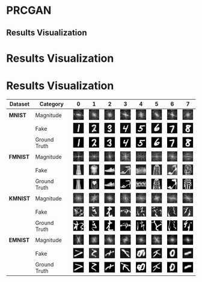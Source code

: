# PRCGAN

## Results Visualization

# Results Visualization

# Results Visualization

| Dataset     | Category    | 0                                      | 1                                      | 2                                      | 3                                      | 4                                      | 5                                      | 6                                      | 7                                      |
|-------------|-------------|----------------------------------------|----------------------------------------|----------------------------------------|----------------------------------------|----------------------------------------|----------------------------------------|----------------------------------------|----------------------------------------|
| **MNIST**   | Magnitude   | ![Magnitude 0](results/mnist/magnitude_0.png) | ![Magnitude 1](results/mnist/magnitude_1.png) | ![Magnitude 2](results/mnist/magnitude_2.png) | ![Magnitude 3](results/mnist/magnitude_3.png) | ![Magnitude 4](results/mnist/magnitude_4.png) | ![Magnitude 5](results/mnist/magnitude_5.png) | ![Magnitude 6](results/mnist/magnitude_6.png) | ![Magnitude 7](results/mnist/magnitude_7.png) |
|             | Fake        | ![Fake 0](results/mnist/fake_0.png)     | ![Fake 1](results/mnist/fake_1.png)     | ![Fake 2](results/mnist/fake_2.png)     | ![Fake 3](results/mnist/fake_3.png)     | ![Fake 4](results/mnist/fake_4.png)     | ![Fake 5](results/mnist/fake_5.png)     | ![Fake 6](results/mnist/fake_6.png)     | ![Fake 7](results/mnist/fake_7.png)     |
|             | Ground Truth| ![GT 0](results/mnist/gt_0.png)        | ![GT 1](results/mnist/gt_1.png)        | ![GT 2](results/mnist/gt_2.png)        | ![GT 3](results/mnist/gt_3.png)        | ![GT 4](results/mnist/gt_4.png)        | ![GT 5](results/mnist/gt_5.png)        | ![GT 6](results/mnist/gt_6.png)        | ![GT 7](results/mnist/gt_7.png)        |
| **FMNIST**  | Magnitude   | ![Magnitude 0](results/fmnist/magnitude_0.png) | ![Magnitude 1](results/fmnist/magnitude_1.png) | ![Magnitude 2](results/fmnist/magnitude_2.png) | ![Magnitude 3](results/fmnist/magnitude_3.png) | ![Magnitude 4](results/fmnist/magnitude_4.png) | ![Magnitude 5](results/fmnist/magnitude_5.png) | ![Magnitude 6](results/fmnist/magnitude_6.png) | ![Magnitude 7](results/fmnist/magnitude_7.png) |
|             | Fake        | ![Fake 0](results/fmnist/fake_0.png)     | ![Fake 1](results/fmnist/fake_1.png)     | ![Fake 2](results/fmnist/fake_2.png)     | ![Fake 3](results/fmnist/fake_3.png)     | ![Fake 4](results/fmnist/fake_4.png)     | ![Fake 5](results/fmnist/fake_5.png)     | ![Fake 6](results/fmnist/fake_6.png)     | ![Fake 7](results/fmnist/fake_7.png)     |
|             | Ground Truth| ![GT 0](results/fmnist/gt_0.png)        | ![GT 1](results/fmnist/gt_1.png)        | ![GT 2](results/fmnist/gt_2.png)        | ![GT 3](results/fmnist/gt_3.png)        | ![GT 4](results/fmnist/gt_4.png)        | ![GT 5](results/fmnist/gt_5.png)        | ![GT 6](results/fmnist/gt_6.png)        | ![GT 7](results/fmnist/gt_7.png)        |
| **KMNIST**  | Magnitude   | ![Magnitude 0](results/kmnist/magnitude_0.png) | ![Magnitude 1](results/kmnist/magnitude_1.png) | ![Magnitude 2](results/kmnist/magnitude_2.png) | ![Magnitude 3](results/kmnist/magnitude_3.png) | ![Magnitude 4](results/kmnist/magnitude_4.png) | ![Magnitude 5](results/kmnist/magnitude_5.png) | ![Magnitude 6](results/kmnist/magnitude_6.png) | ![Magnitude 7](results/kmnist/magnitude_7.png) |
|             | Fake        | ![Fake 0](results/kmnist/fake_0.png)     | ![Fake 1](results/kmnist/fake_1.png)     | ![Fake 2](results/kmnist/fake_2.png)     | ![Fake 3](results/kmnist/fake_3.png)     | ![Fake 4](results/kmnist/fake_4.png)     | ![Fake 5](results/kmnist/fake_5.png)     | ![Fake 6](results/kmnist/fake_6.png)     | ![Fake 7](results/kmnist/fake_7.png)     |
|             | Ground Truth| ![GT 0](results/kmnist/gt_0.png)        | ![GT 1](results/kmnist/gt_1.png)        | ![GT 2](results/kmnist/gt_2.png)        | ![GT 3](results/kmnist/gt_3.png)        | ![GT 4](results/kmnist/gt_4.png)        | ![GT 5](results/kmnist/gt_5.png)        | ![GT 6](results/kmnist/gt_6.png)        | ![GT 7](results/kmnist/gt_7.png)        |
| **EMNIST**  | Magnitude   | ![Magnitude 0](results/emnist/magnitude_0.png) | ![Magnitude 1](results/emnist/magnitude_1.png) | ![Magnitude 2](results/emnist/magnitude_2.png) | ![Magnitude 3](results/emnist/magnitude_3.png) | ![Magnitude 4](results/emnist/magnitude_4.png) | ![Magnitude 5](results/emnist/magnitude_5.png) | ![Magnitude 6](results/emnist/magnitude_6.png) | ![Magnitude 7](results/emnist/magnitude_7.png) |
|             | Fake        | ![Fake 0](results/emnist/fake_0.png)     | ![Fake 1](results/emnist/fake_1.png)     | ![Fake 2](results/emnist/fake_2.png)     | ![Fake 3](results/emnist/fake_3.png)     | ![Fake 4](results/emnist/fake_4.png)     | ![Fake 5](results/emnist/fake_5.png)     | ![Fake 6](results/emnist/fake_6.png)     | ![Fake 7](results/emnist/fake_7.png)     |
|             | Ground Truth| ![GT 0](results/emnist/gt_0.png)        | ![GT 1](results/emnist/gt_1.png)        | ![GT 2](results/emnist/gt_2.png)        | ![GT 3](results/emnist/gt_3.png)        | ![GT 4](results/emnist/gt_4.png)        | ![GT 5](results/emnist/gt_5.png)        | ![GT 6](results/emnist/gt_6.png)        | ![GT 7](results/emnist/gt_7.png)        |

